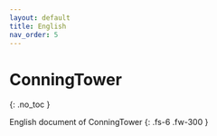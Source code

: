 ```yaml
---
layout: default
title: English
nav_order: 5
---
```


# ConningTower
{: .no_toc }

English document of ConningTower
{: .fs-6 .fw-300 }

